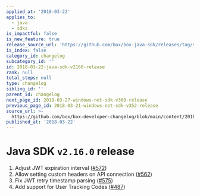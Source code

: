 ```yaml
---
applied_at: '2018-03-22'
applies_to:
  - java
  - sdks
is_impactful: false
is_new_feature: true
release_source_url: 'https://github.com/box/box-java-sdk/releases/tag/v2.16.0'
is_index: false
category_id: changelog
subcategory_id: ''
id: 2018-03-22-java-sdk-v2160-release
rank: null
total_steps: null
type: changelog
sibling_id: ''
parent_id: changelog
next_page_id: 2018-03-27-windows-net-sdk-v360-release
previous_page_id: 2018-03-21-windows-net-sdk-v352-release
source_url: >-
  https://github.com/box/box-developer-changelog/blob/main/content/2018/03-22-java-sdk-v2160-release.md
published_at: '2018-03-22'
---
```

# Java SDK `v2.16.0` release

1. Adjust JWT expiration interval ([#572](https://github.com/box/box-java-sdk/pull/572))
2. Allow setting custom headers on API connection ([#562](https://github.com/box/box-java-sdk/pull/562))
3. Fix JWT retry timestamp parsing ([#575](https://github.com/box/box-java-sdk/pull/575))
4. Add support for User Tracking Codes ([#487](https://github.com/box/box-java-sdk/pull/487))